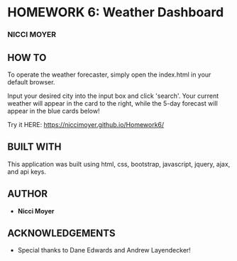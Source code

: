 # HOMEWORK 6: Weather Dashboard
### NICCI MOYER


## HOW TO

To operate the weather forecaster, simply open the index.html in your default browser. 

Input your desired city into the input box and click 'search'. Your current weather will appear in the card to the right, while the 5-day forecast will appear in the blue cards below!

Try it HERE: https://niccimoyer.github.io/Homework6/


## BUILT WITH

This application was built using html, css, bootstrap, javascript, jquery, ajax, and api keys.


## AUTHOR

- **Nicci Moyer**


## ACKNOWLEDGEMENTS 

- Special thanks to Dane Edwards and Andrew Layendecker!

